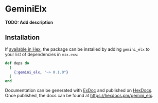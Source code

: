 # GeminiElx

**TODO: Add description**

## Installation

If [available in Hex](https://hex.pm/docs/publish), the package can be installed
by adding `gemini_elx` to your list of dependencies in `mix.exs`:

```elixir
def deps do
  [
    {:gemini_elx, "~> 0.1.0"}
  ]
end
```

Documentation can be generated with [ExDoc](https://github.com/elixir-lang/ex_doc)
and published on [HexDocs](https://hexdocs.pm). Once published, the docs can
be found at <https://hexdocs.pm/gemini_elx>.

